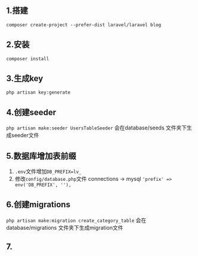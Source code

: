 ## 1.搭建
`composer create-project --prefer-dist laravel/laravel blog` 

## 2.安装
`composer install`

## 3.生成key
`php artisan key:generate`   

## 4.创建seeder
`php artisan make:seeder UsersTableSeeder`
会在database/seeds 文件夹下生成seeder文件

## 5.数据库增加表前缀
1. `.env`文件增加`DB_PREFIX=lv_`
2. 修改`config/database.php`文件 connections -> mysql `'prefix' => env('DB_PREFIX', ''),`

## 6.创建migrations
`php artisan make:migration create_category_table`
会在database/migrations 文件夹下生成migration文件

## 7.